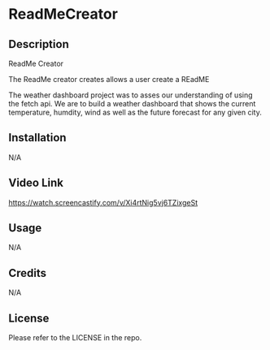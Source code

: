 # ReadMeCreator

## Description
ReadMe Creator

The ReadMe creator creates allows a user create a REadME

The weather dashboard project was to asses our understanding of using the fetch api. We are to build a weather dashboard that shows the current temperature, humdity, wind as well as the future forecast for any given city.

## Installation

N/A


## Video Link
https://watch.screencastify.com/v/Xi4rtNig5vj6TZixgeSt

## Usage
N/A

## Credits

N/A

## License

Please refer to the LICENSE in the repo.